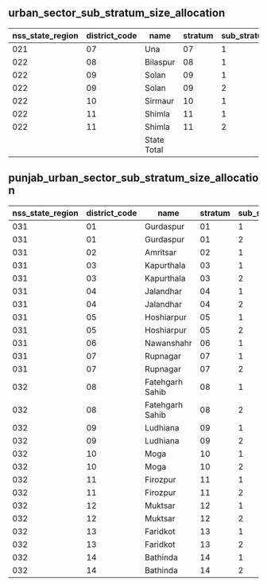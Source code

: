 ## urban_sector_sub_stratum_size_allocation
| nss_state_region | district_code | name | stratum | sub_stratum | size_zst | central_sample | state_sample |
|---|---|---|---|---|---|---|---|
| 021 | 07 | Una | 07 | 1 | 93 | 2 | 2 |
| 022 | 08 | Bilaspur | 08 | 1 | 45 | 2 | 2 |
| 022 | 09 | Solan | 09 | 1 | 59 | 2 | 2 |
| 022 | 09 | Solan | 09 | 2 | 185 | 2 | 2 |
| 022 | 10 | Sirmaur | 10 | 1 | 90 | 2 | 2 |
| 022 | 11 | Shimla | 11 | 1 | 64 | 2 | 2 |
| 022 | 11 | Shimla | 11 | 2 | 259 | 2 | 2 |
|  |  | State Total |  |  | 1294 | 24 | 24 |
## punjab_urban_sector_sub_stratum_size_allocation
| nss_state_region | district_code | name | stratum | sub_stratum | size_zst | central_sample | state_sample |
|---|---|---|---|---|---|---|---|
| 031 | 01 | Gurdaspur | 01 | 1 | 422 | 2 | 2 |
| 031 | 01 | Gurdaspur | 01 | 2 | 681 | 2 | 2 |
| 031 | 02 | Amritsar | 02 | 1 | 176 | 2 | 2 |
| 031 | 03 | Kapurthala | 03 | 1 | 180 | 2 | 2 |
| 031 | 03 | Kapurthala | 03 | 2 | 520 | 2 | 2 |
| 031 | 04 | Jalandhar | 04 | 1 | 534 | 2 | 2 |
| 031 | 04 | Jalandhar | 04 | 2 | 1590 | 6 | 6 |
| 031 | 05 | Hoshiarpur | 05 | 1 | 301 | 2 | 2 |
| 031 | 05 | Hoshiarpur | 05 | 2 | 313 | 2 | 2 |
| 031 | 06 | Nawanshahr | 06 | 1 | 307 | 2 | 2 |
| 031 | 07 | Rupnagar | 07 | 1 | 224 | 2 | 2 |
| 031 | 07 | Rupnagar | 07 | 2 | 96 | 2 | 2 |
| 032 | 08 | Fatehgarh Sahib | 08 | 1 | 72 | 2 | 2 |
| 032 | 08 | Fatehgarh Sahib | 08 | 2 | 268 | 2 | 2 |
| 032 | 09 | Ludhiana | 09 | 1 | 402 | 2 | 2 |
| 032 | 09 | Ludhiana | 09 | 2 | 410 | 2 | 2 |
| 032 | 10 | Moga | 10 | 1 | 102 | 2 | 2 |
| 032 | 10 | Moga | 10 | 2 | 195 | 2 | 2 |
| 032 | 11 | Firozpur | 11 | 1 | 322 | 2 | 2 |
| 032 | 11 | Firozpur | 11 | 2 | 495 | 2 | 2 |
| 032 | 12 | Muktsar | 12 | 1 | 65 | 2 | 2 |
| 032 | 12 | Muktsar | 12 | 2 | 261 | 2 | 2 |
| 032 | 13 | Faridkot | 13 | 1 | 64 | 2 | 2 |
| 032 | 13 | Faridkot | 13 | 2 | 258 | 2 | 2 |
| 032 | 14 | Bathinda | 14 | 1 | 259 | 2 | 2 |
| 032 | 14 | Bathinda | 14 | 2 | 921 | 2 | 2 |
